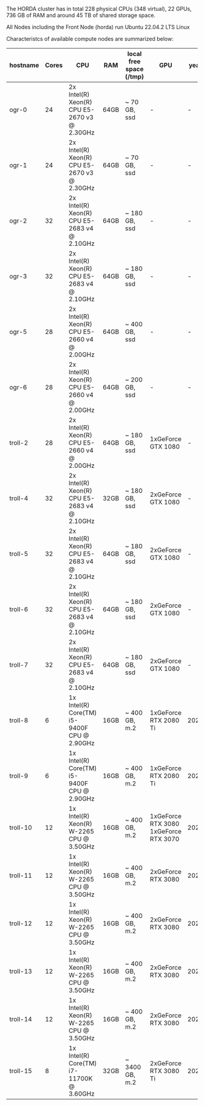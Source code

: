 The HORDA cluster has in total 228 physical CPUs (348 virtual), 22 GPUs, 736 GB of RAM and around 45 TB of shared  storage space.

All Nodes including the Front Node (horda) run Ubuntu 22.04.2 LTS Linux

Characteristcs of available compute nodes are summarized below:

| hostname  | 	Cores	 |CPU	| RAM	  | local free space (/tmp)	   | GPU	                                    |year
|-----------|---------|---|-------|----------------------------|-----------------------------------------|---|
| ogr-0	    | 24	     |2x Intel(R) Xeon(R) CPU E5-2670 v3 @ 2.30GHz	| 64GB	 | ~ 70 GB, ssd	              | -	                                      |- |-	|
| ogr-1	    | 24	     |2x Intel(R) Xeon(R) CPU E5-2670 v3 @ 2.30GHz	| 64GB	 | ~ 70 GB, ssd	              | -	                                      |-	|-	|
| ogr-2	    | 32	     |2x Intel(R) Xeon(R) CPU E5-2683 v4 @ 2.10GHz	| 64GB	 |~ 180 GB, ssd	| -	                                      |-	|-	|
| ogr-3	    | 32	     |2x Intel(R) Xeon(R) CPU E5-2683 v4 @ 2.10GHz	| 64GB	 |~ 180 GB, ssd	| -	                                      |-	|-	|
| ogr-5	    | 28	     |2x Intel(R) Xeon(R) CPU E5-2660 v4 @ 2.00GHz	| 64GB	 |~ 400 GB, ssd	| -	                                      |-	|-	|
| ogr-6	    | 28	     |2x Intel(R) Xeon(R) CPU E5-2660 v4 @ 2.00GHz	| 64GB	 |~ 200 GB, ssd	| -	                                      |-	|-	|
| troll-2	  | 28	     |2x Intel(R) Xeon(R) CPU E5-2660 v4 @ 2.00GHz	| 64GB	  |~ 180 GB, ssd	| 1xGeForce GTX 1080	                     |-	|-	|
| troll-4	  | 32	     |2x Intel(R) Xeon(R) CPU E5-2683 v4 @ 2.10GHz	| 32GB	 |~ 180 GB, ssd	| 2xGeForce GTX 1080	                     |-	|-	|
| troll-5	  | 32	     |2x Intel(R) Xeon(R) CPU E5-2683 v4 @ 2.10GHz	| 64GB	 |~ 180 GB, ssd	| 2xGeForce GTX 1080	                     |-	|-	|
| troll-6	  | 32	     |2x Intel(R) Xeon(R) CPU E5-2683 v4 @ 2.10GHz	| 64GB	 |~ 180 GB, ssd	| 2xGeForce GTX 1080	                     |-	|-	|
| troll-7	  | 32	     |2x Intel(R) Xeon(R) CPU E5-2683 v4 @ 2.10GHz	| 64GB	 |~ 180 GB, ssd	| 2xGeForce GTX 1080	                     |-	|-	|
| troll-8	  | 6	      |1x Intel(R) Core(TM) i5-9400F CPU @ 2.90GHz	| 16GB	 |~ 400 GB, m.2	| 1xGeForce RTX 2080 Ti	                  |2020	|-	|
| troll-9	  | 6	      |1x Intel(R) Core(TM) i5-9400F CPU @ 2.90GHz	| 16GB	 |~ 400 GB, m.2	| 1xGeForce RTX 2080 Ti	                  |2020	|-	|
| troll-10	 | 12	     |1x Intel(R) Xeon(R) W-2265 CPU @ 3.50GHz	| 16GB	 |~ 400 GB, m.2	| 1xGeForce RTX 3080 1xGeForce RTX 3070 	 |2021	|-	|
| troll-11	 | 12	     |1x Intel(R) Xeon(R) W-2265 CPU @ 3.50GHz	| 16GB	 |~ 400 GB, m.2	| 2xGeForce RTX 3080 	                    |2021	|-	|
| troll-12	 | 12	     |1x Intel(R) Xeon(R) W-2265 CPU @ 3.50GHz	| 16GB	 |~ 400 GB, m.2	| 2xGeForce RTX 3080 	                    |2021	|-	|
| troll-13	 | 12	     |1x Intel(R) Xeon(R) W-2265 CPU @ 3.50GHz	| 16GB	 |~ 400 GB, m.2	| 2xGeForce RTX 3080                      |2021	|-	|
| troll-14	 | 12	     |1x Intel(R) Xeon(R) W-2265 CPU @ 3.50GHz	| 16GB	 |~ 400 GB, m.2	| 2xGeForce RTX 3080                      |2021	|-	|
| troll-15	 | 8	      |1x Intel(R) Core(TM) i7-11700K @ 3.60GHz	| 32GB	 |~ 3400 GB, m.2	| 2xGeForce RTX 3080 Ti                   |2023	|-	|

[//]: # (| troll-1	 |16	|2x Intel&#40;R&#41; Xeon&#40;R&#41; CPU E5-2667 v2 @ 3.30GHz	|32GB	| ~ 800 GB, sata             | 2x GeForce GTX 780 Ti  |-	|-	|)
[//]: # (| troll-2	|28	|2x Intel&#40;R&#41; Xeon&#40;R&#41; CPU E5-2660 v4 @ 2.00GHz	|64GB	|~ 200 GB, sata	|1x GeForce GTX 1080	|-	|-	|)
